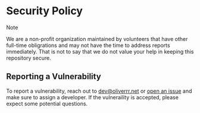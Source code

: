 # Security Policy

> [!NOTE]
> We are a non-profit organization maintained by volunteers that have other full-time obligrations and may not have the time to address reports immediately. That is not to say that we do not value your help in keeping this repository secure.

## Reporting a Vulnerability

To report a vulnerability, reach out to [dev@oliverrr.net](mailto:bob@mail.com?subject=(IMPORTANT)%20Vulnerability%20Report%20-%20Black%20Archives%20Sweden) or [open an issue](https://github.com/black-archives/website/issues/new) and make sure to assign a developer. If the vulneraility is accepted, please expect some potential questions.
